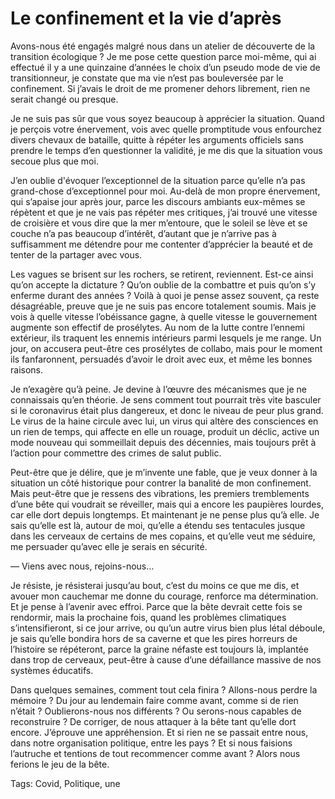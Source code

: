 # Le confinement et la vie d’après

Avons-nous été engagés malgré nous dans un atelier de découverte de la transition écologique ? Je me pose cette question parce moi-même, qui ai effectué il y a une quinzaine d’années le choix d’un pseudo mode de vie de transitionneur, je constate que ma vie n’est pas bouleversée par le confinement. Si j’avais le droit de me promener dehors librement, rien ne serait changé ou presque.<span id="more-53778"></span>

Je ne suis pas sûr que vous soyez beaucoup à apprécier la situation. Quand je perçois votre énervement, vois avec quelle promptitude vous enfourchez divers chevaux de bataille, quitte à répéter les arguments officiels sans prendre le temps d’en questionner la validité, je me dis que la situation vous secoue plus que moi.

J’en oublie d'évoquer l’exceptionnel de la situation parce qu’elle n’a pas grand-chose d’exceptionnel pour moi. Au-delà de mon propre énervement, qui s’apaise jour après jour, parce les discours ambiants eux-mêmes se répètent et que je ne vais pas répéter mes critiques, j’ai trouvé une vitesse de croisière et vous dire que la mer m’entoure, que le soleil se lève et se couche n’a pas beaucoup d’intérêt, d’autant que je n’arrive pas à suffisamment me détendre pour me contenter d’apprécier la beauté et de tenter de la partager avec vous.

Les vagues se brisent sur les rochers, se retirent, reviennent. Est-ce ainsi qu’on accepte la dictature ? Qu’on oublie de la combattre et puis qu’on s’y enferme durant des années ? Voilà à quoi je pense assez souvent, ça reste désagréable, preuve que je ne suis pas encore totalement soumis. Mais je vois à quelle vitesse l’obéissance gagne, à quelle vitesse le gouvernement augmente son effectif de prosélytes. Au nom de la lutte contre l’ennemi extérieur, ils traquent les ennemis intérieurs parmi lesquels je me range. Un jour, on accusera peut-être ces prosélytes de collabo, mais pour le moment ils fanfaronnent, persuadés d’avoir le droit avec eux, et même les bonnes raisons.

Je n’exagère qu’à peine. Je devine à l’œuvre des mécanismes que je ne connaissais qu’en théorie. Je sens comment tout pourrait très vite basculer si le coronavirus était plus dangereux, et donc le niveau de peur plus grand. Le virus de la haine circule avec lui, un virus qui altère des consciences en un rien de temps, qui affecte en elle un rouage, produit un déclic, active un mode nouveau qui sommeillait depuis des décennies, mais toujours prêt à l’action pour commettre des crimes de salut public.

Peut-être que je délire, que je m’invente une fable, que je veux donner à la situation un côté historique pour contrer la banalité de mon confinement. Mais peut-être que je ressens des vibrations, les premiers tremblements d’une bête qui voudrait se réveiller, mais qui a encore les paupières lourdes, car elle dort depuis longtemps. Et maintenant je ne pense plus qu’à elle. Je sais qu’elle est là, autour de moi, qu’elle a étendu ses tentacules jusque dans les cerveaux de certains de mes copains, et qu’elle veut me séduire, me persuader qu’avec elle je serais en sécurité.

— Viens avec nous, rejoins-nous…

Je résiste, je résisterai jusqu’au bout, c’est du moins ce que me dis, et avouer mon cauchemar me donne du courage, renforce ma détermination. Et je pense à l’avenir avec effroi. Parce que la bête devrait cette fois se rendormir, mais la prochaine fois, quand les problèmes climatiques s’intensifieront, si ce jour arrive, ou qu’un autre virus bien plus létal déboule, je sais qu’elle bondira hors de sa caverne et que les pires horreurs de l’histoire se répéteront, parce la graine néfaste est toujours là, implantée dans trop de cerveaux, peut-être à cause d’une défaillance massive de nos systèmes éducatifs.

Dans quelques semaines, comment tout cela finira ? Allons-nous perdre la mémoire ? Du jour au lendemain faire comme avant, comme si de rien n’était ? Oublierons-nous nos différents ? Ou serons-nous capables de reconstruire ? De corriger, de nous attaquer à la bête tant qu’elle dort encore. J’éprouve une appréhension. Et si rien ne se passait entre nous, dans notre organisation politique, entre les pays ? Et si nous faisions l’autruche et tentions de tout recommencer comme avant ? Alors nous ferions le jeu de la bête.

Tags: Covid, Politique, une